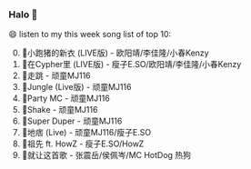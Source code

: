 

### Halo 👋

😄 listen to my this week song list of top 10:

0. 🌈小跑猪的新衣 (LIVE版) - 欧阳靖/李佳隆/小春Kenzy
1. 🌈在Cypher里  (LIVE版) - 瘦子E.SO/欧阳靖/李佳隆/小春Kenzy
2. 🌈走跳 - 顽童MJ116
3. 🌈Jungle (Live版) - 顽童MJ116
4. 🌈Party MC - 顽童MJ116
5. 🌈Shake - 顽童MJ116
6. 🌈Super Duper - 顽童MJ116
7. 🌈地痞 (Live) - 顽童MJ116/瘦子E.SO
8. 🌈祖先 ft. HowZ - 瘦子E.SO/HowZ
9. 🌈就让这首歌 - 张震岳/侯佩岑/MC HotDog 热狗

